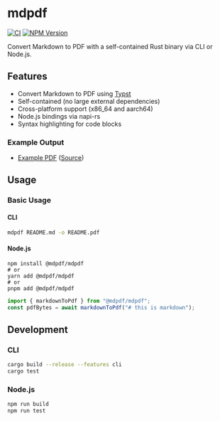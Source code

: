 # mdpdf

[![CI](https://github.com/westrik/mdpdf/actions/workflows/CI.yml/badge.svg)](https://github.com/westrik/mdpdf/actions/workflows/CI.yml)
[![NPM Version](https://img.shields.io/npm/v/%40mdpdf%2Fmdpdf)](https://www.npmjs.com/package/@mdpdf/mdpdf)

Convert Markdown to PDF with a self-contained Rust binary via CLI or Node.js.

## Features

- Convert Markdown to PDF using [Typst](https://github.com/typst/typst)
- Self-contained (no large external dependencies)
- Cross-platform support (x86_64 and aarch64)
- Node.js bindings via napi-rs
- Syntax highlighting for code blocks

### Example Output

- [Example PDF](https://github.com/westrik/mdpdf/blob/main/tests/demo.pdf) ([Source](https://raw.githubusercontent.com/westrik/mdpdf/refs/heads/main/tests/demo.md))

## Usage

### Basic Usage

#### CLI

```sh
mdpdf README.md -o README.pdf
```

#### Node.js

```
npm install @mdpdf/mdpdf
# or
yarn add @mdpdf/mdpdf
# or
pnpm add @mdpdf/mdpdf
```

```javascript
import { markdownToPdf } from "@mdpdf/mdpdf";
const pdfBytes = await markdownToPdf("# this is markdown");
```

## Development

### CLI

```sh
cargo build --release --features cli
cargo test
```

### Node.js

```sh
npm run build
npm run test
```
